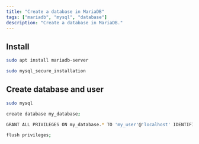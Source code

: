 ```yaml
---
title: "Create a database in MariaDB"
tags: ["mariadb", "mysql", "database"]
description: "Create a database in MariaDB."
---
```


## Install

```bash
sudo apt install mariadb-server
```

```bash
sudo mysql_secure_installation
```

## Create database and user

```bash
sudo mysql
```

```bash
create database my_database;
```

```bash
GRANT ALL PRIVILEGES ON my_database.* TO 'my_user'@'localhost' IDENTIFIED BY 'my_password' WITH GRANT OPTION;
```

```bash
flush privileges;
```
